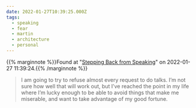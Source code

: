 ```yaml
---
date: 2022-01-27T10:39:25.000Z
tags:
  - speaking
  - fear
  - martin
  - architecture
  - personal
---
```

{{% marginnote %}}Found at "[Stepping Back from Speaking](https://martinfowler.com/articles/202106-reducing-speaking.html)" on 2022-01-27 11:39:24.{{% /marginnote %}}

> I am going to try to refuse almost every request to do talks. I’m not sure how well that will work out, but I’ve reached the point in my life where I’m lucky enough to be able to avoid things that make me miserable, and want to take advantage of my good fortune.

